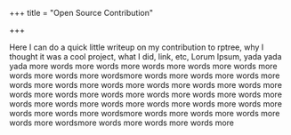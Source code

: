 +++
title = "Open Source Contribution"

+++


Here I can do a quick little writeup on my contribution to rptree, why I thought it was a cool project, what I did, link, etc, Lorum Ipsum, yada yada yada more words more words more words more words more words more words more words more wordsmore words more words more words more words
more words more words more words more words more words more words more words more words more words more words more words more words more words more words more words more words more words more words more words more wordsmore words more words more words more words more wordsmore words more words more words more 